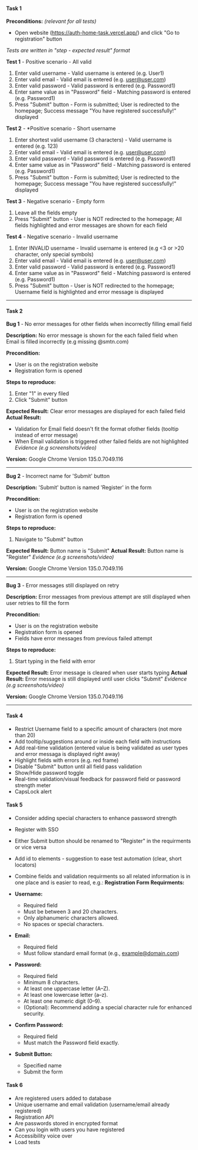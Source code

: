 #### Task 1

**Preconditions:** *(relevant for all tests)*
- Open website (https://auth-home-task.vercel.app/) and click "Go to registration" button

*Tests are written in "step - expected result" format*

**Test 1** - Positive scenario - All valid
1. Enter valid username - Valid username is entered (e.g. User1)
2. Enter valid email - Valid email is entered (e.g. user@user.com)
3. Enter valid password - Valid password is entered (e.g. Password1)
4. Enter same value as in "Password" field - Matching password is entered (e.g. Password1)
5. Press "Submit" button - Form is submitted; User is redirected to the homepage; Success message "You have registered successfully!" displayed

**Test 2** - *Positive scenario - Short username
1. Enter shortest valid username (3 characters) - Valid username is entered (e.g. 123)
2. Enter valid email - Valid email is entered (e.g. user@user.com)
3. Enter valid password - Valid password is entered (e.g. Password1)
4. Enter same value as in "Password" field - Matching password is entered (e.g. Password1)
5. Press "Submit" button - Form is submitted; User is redirected to the homepage; Success message "You have registered successfully!" displayed

**Test 3** - Negative scenario - Empty form
1. Leave all the fields empty
2. Press "Submit" button - User is NOT redirected to the homepage; All fields highlighted and error messages are shown for each field 

**Test 4** - Negative scenario - Invalid username
1. Enter INVALID username - Invalid username is entered (e.g <3 or >20 character, only special symbols)
2. Enter valid email - Valid email is entered (e.g. user@user.com)
3. Enter valid password - Valid password is entered (e.g. Password1)
4. Enter same value as in "Password" field - Matching password is entered (e.g. Password1)
5. Press "Submit" button - User is NOT redirected to the homepage; Username field is highlighted and error message is displayed
________________

#### Task 2

**Bug 1** - No error messages for other fields when incorrectly filling email field

**Description:** No error message is shown for the each failed field when Email is filled incorrectly (e.g missing @smtn.com)

**Precondition:**
- User is on the registration website
- Registration form is opened

**Steps to reproduce:**
1. Enter "1" in every filed
2. Click "Submit" button

**Expected Result:** Clear error messages are displayed for each failed field
**Actual Result:** 
- Validation for Email field doesn't fit the format ofother fields (tooltip instead of error message)
- When Email validation is triggered other failed fields are not highlighted 
*Evidence (e.g screenshots/video)*

**Version:** Google Chrome Version 135.0.7049.116
_____________________

**Bug 2** - Incorrect name for 'Submit' button

**Description:** 'Submit' button is named 'Register' in the form

**Precondition:**
- User is on the registration website
- Registration form is opened

**Steps to reproduce:**
1. Navigate to "Submit" button
 
**Expected Result:** Button name is "Submit"
**Actual Result:** Button name is "Register"
*Evidence (e.g screenshots/video)*

**Version:** Google Chrome Version 135.0.7049.116
_____________

**Bug 3** - Error messages still displayed on retry

**Description:** Error messages from previous attempt are still displayed when user retries to fill the form

**Precondition:**
- User is on the registration website
- Registration form is opened
- Fields have error messages from previous failed attempt
  
**Steps to reproduce:**
1. Start typing in the field with error
 
**Expected Result:** Error message is cleared when user starts typing
**Actual Result:** Error message is still displayed until user clicks "Submit"
*Evidence (e.g screenshots/video)*

**Version:** Google Chrome Version 135.0.7049.116
_____________

#### Task 4

- Restrict Username field to a specific amount of characters (not more than 20)
- Add tooltip/suggestions around or inside each field with instructions
- Add real-time validation (entered value is being validated as user types and error messaga is displayed right away)
- Highlight fields with errors (e.g. red frame)
- Disable "Submit" button until all field pass validation
- Show/Hide password toggle
- Real-time validation/visual feedback for password field or password strength meter
- CapsLock alert

#### Task 5

- Consider adding special characters to enhance password strength
- Register with SSO
- Either Submit button should be renamed to "Register" in the requirments or vice versa
- Add id to elements - suggestion to ease test automation (clear, short locators)
- Combine fields and validation requirments so all related information is in one place and is easier to read, e.g.:
  **Registration Form Requirments:**

- **Username:**
  - Required field
  - Must be between 3 and 20 characters.
  - Only alphanumeric characters allowed.
  - No spaces or special characters.

- **Email:**
  - Required field
  - Must follow standard email format (e.g., example@domain.com)

- **Password:**
  - Required field
  - Minimum 8 characters.
  - At least one uppercase letter (A–Z).
  - At least one lowercase letter (a–z).
  - At least one numeric digit (0–9).
  - (Optional): Recommend adding a special character rule for enhanced security.

- **Confirm Password:**
  - Required field
  - Must match the Password field exactly.
 
- **Submit Button:**
  - Specified name
  - Submit the form


#### Task 6
- Are registered users added to database
- Unique username and email validation (username/email already registered)
- Registration API
- Are passwords stored in encrypted format
- Can you login with users you have registered
- Accessibility voice over
- Load tests
